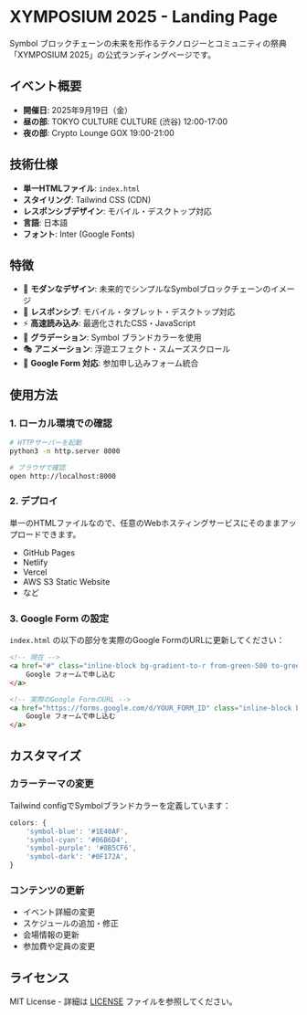 # XYMPOSIUM 2025 - Landing Page

Symbol ブロックチェーンの未来を形作るテクノロジーとコミュニティの祭典「XYMPOSIUM 2025」の公式ランディングページです。

## イベント概要

- **開催日**: 2025年9月19日（金）
- **昼の部**: TOKYO CULTURE CULTURE (渋谷) 12:00-17:00
- **夜の部**: Crypto Lounge GOX 19:00-21:00

## 技術仕様

- **単一HTMLファイル**: `index.html`
- **スタイリング**: Tailwind CSS (CDN)
- **レスポンシブデザイン**: モバイル・デスクトップ対応
- **言語**: 日本語
- **フォント**: Inter (Google Fonts)

## 特徴

- 🎨 **モダンなデザイン**: 未来的でシンプルなSymbolブロックチェーンのイメージ
- 📱 **レスポンシブ**: モバイル・タブレット・デスクトップ対応
- ⚡ **高速読み込み**: 最適化されたCSS・JavaScript
- 🌈 **グラデーション**: Symbol ブランドカラーを使用
- 🎭 **アニメーション**: 浮遊エフェクト・スムーズスクロール
- 📝 **Google Form 対応**: 参加申し込みフォーム統合

## 使用方法

### 1. ローカル環境での確認

```bash
# HTTPサーバーを起動
python3 -m http.server 8000

# ブラウザで確認
open http://localhost:8000
```

### 2. デプロイ

単一のHTMLファイルなので、任意のWebホスティングサービスにそのままアップロードできます。

- GitHub Pages
- Netlify
- Vercel
- AWS S3 Static Website
- など

### 3. Google Form の設定

`index.html` の以下の部分を実際のGoogle FormのURLに更新してください：

```html
<!-- 現在 -->
<a href="#" class="inline-block bg-gradient-to-r from-green-500 to-green-600...">
    Google フォームで申し込む
</a>

<!-- 実際のGoogle FormのURL -->
<a href="https://forms.google.com/d/YOUR_FORM_ID" class="inline-block bg-gradient-to-r from-green-500 to-green-600...">
    Google フォームで申し込む
</a>
```

## カスタマイズ

### カラーテーマの変更

Tailwind configでSymbolブランドカラーを定義しています：

```javascript
colors: {
    'symbol-blue': '#1E40AF',
    'symbol-cyan': '#06B6D4',
    'symbol-purple': '#8B5CF6',
    'symbol-dark': '#0F172A',
}
```

### コンテンツの更新

- イベント詳細の変更
- スケジュールの追加・修正
- 会場情報の更新
- 参加費や定員の変更

## ライセンス

MIT License - 詳細は [LICENSE](LICENSE) ファイルを参照してください。